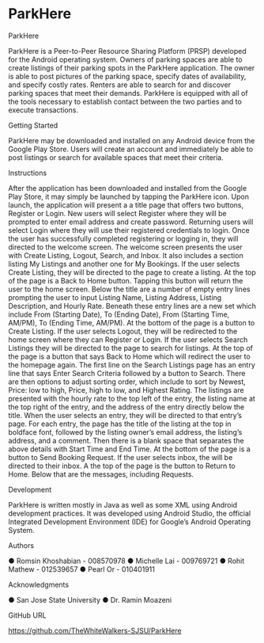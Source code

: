 # ParkHere
ParkHere

ParkHere is a Peer-to-Peer Resource Sharing Platform (PRSP) developed for the Android operating system. Owners of parking spaces are able to create listings of their parking spots in the ParkHere application. The owner is able to post pictures of the parking space, specify dates of availability, and specify costly rates. Renters are able to search for and discover parking spaces that meet their demands. ParkHere is equipped with all of the tools necessary to establish contact between the two parties and to execute transactions. 

Getting Started

ParkHere may be downloaded and installed on any Android device from the Google Play Store. Users will create an account and immediately be able to post listings or search for available spaces that meet their criteria. 

Instructions

After the application has been downloaded and installed from the Google Play Store, it may simply be launched by tapping the ParkHere icon. Upon launch, the application will present a a title page that offers two buttons, Register or Login. New users will select Register where they will be prompted to enter email address and create password. Returning users will select Login where they will use their registered credentials to login. 
Once the user has successfully completed registering or logging in, they will directed to the welcome screen. The welcome screen presents the user with Create Listing, Logout, Search, and Inbox. It also includes a section listing My Listings and another one for My Bookings. 
If the user selects Create Listing, they will be directed to the page to create a listing. At the top of the page is a Back to Home button. Tapping this button will return the user to the home screen. Below the title are a number of empty entry lines prompting the user to input Listing Name, Listing Address, Listing Description, and Hourly Rate. Beneath these entry lines are a new set which include From (Starting Date), To (Ending Date), From (Starting Time, AM/PM), To (Ending Time, AM/PM). At the bottom of the page is a button to Create Listing.
If the user selects Logout, they will be redirected to the home screen where they can Register or Login.
If the user selects Search Listings they will be directed to the page to search for listings. At the top of the page is a button that says Back to Home which will redirect the user to the homepage again. The first line on the Search Listings page has an entry line that says Enter Search Criteria followed by a button to Search. There are then options to adjust sorting order, which include to sort by Newest, Price: low to high, Price, high to low, and Highest Rating. The listings are presented with the hourly rate to the top left of the entry, the listing name at the top right of the entry, and the address of the entry directly below the title. When the user selects an entry, they will be directed to that entry’s page. For each entry, the page has the title of the listing at the top in boldface font, followed by the listing owner’s email address, the listing’s address, and a comment. Then there is a blank space that separates the above details with Start Time and End Time. At the bottom of the page is a button to Send Booking Request. 
If the user selects inbox, the will be directed to their inbox. A the top of the page is the button to Return to Home. Below that are the messages, including Requests. 

Development

ParkHere is written mostly in Java as well as some XML using Android development practices. It was developed using Android Studio, the official Integrated Development Environment (IDE) for Google’s Android Operating System. 

Authors

●	Romsin Khoshabian - 008570978
●	Michelle Lai - 009769721
●	Rohit Mathew - 012539657
●	Pearl Or - 010401911

Acknowledgments

●	San Jose State University
●	Dr. Ramin Moazeni

GitHub URL

https://github.com/TheWhiteWalkers-SJSU/ParkHere
